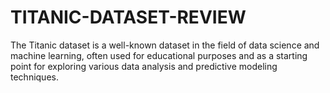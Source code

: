 # TITANIC-DATASET-REVIEW
The Titanic dataset is a well-known dataset in the field of data science and machine learning, often used for educational purposes and as a starting point for exploring various data analysis and predictive modeling techniques.
